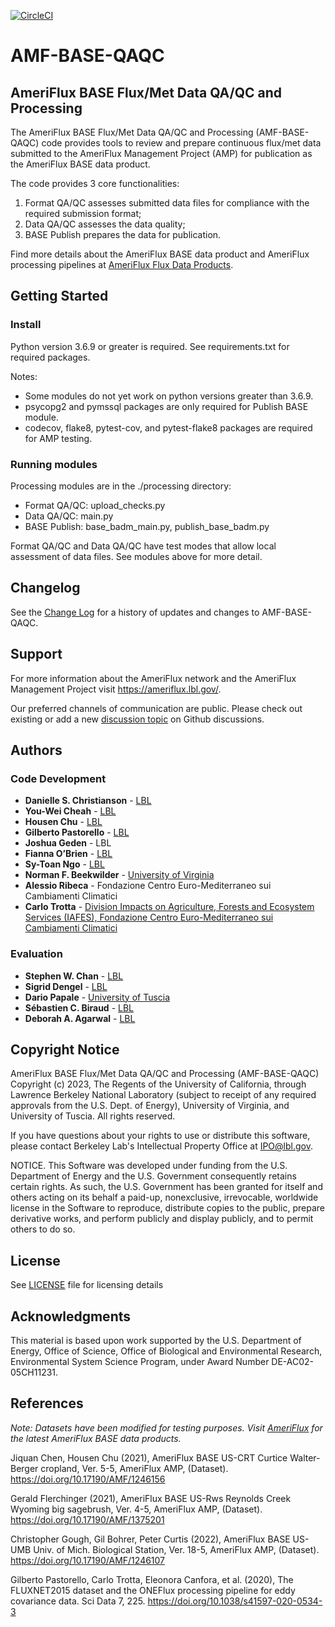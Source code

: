 [![CircleCI](https://dl.circleci.com/status-badge/img/gh/AMF-FLX/AMF-BASE-QAQC/tree/main.svg?style=svg)](https://dl.circleci.com/status-badge/redirect/gh/AMF-FLX/AMF-BASE-QAQC/tree/main)

# AMF-BASE-QAQC
## AmeriFlux BASE Flux/Met Data QA/QC and Processing

The AmeriFlux BASE Flux/Met Data QA/QC and Processing (AMF-BASE-QAQC) code provides tools to review and prepare continuous flux/met data submitted to the AmeriFlux Management Project (AMP) for publication as the AmeriFlux BASE data product.

The code provides 3 core functionalities:
1. Format QA/QC assesses submitted data files for compliance with the required submission format;
2. Data QA/QC assesses the data quality;
3. BASE Publish prepares the data for publication.

Find more details about the AmeriFlux BASE data product and AmeriFlux processing pipelines at [AmeriFlux Flux Data Products](https://ameriflux.lbl.gov/data/flux-data-products/).

## Getting Started

### Install

Python version 3.6.9 or greater is required. See requirements.txt for required packages.

Notes:
* Some modules do not yet work on python versions greater than 3.6.9.
* psycopg2 and pymssql packages are only required for Publish BASE module.
* codecov, flake8, pytest-cov, and pytest-flake8 packages are required for AMP testing.

### Running modules

Processing modules are in the ./processing directory:
* Format QA/QC: upload_checks.py
* Data QA/QC: main.py
* BASE Publish: base_badm_main.py, publish_base_badm.py

Format QA/QC and Data QA/QC have test modes that allow local assessment of data files. See modules above for more detail.

## Changelog

See the [Change Log](CHANGES.md) for a history of updates and changes to AMF-BASE-QAQC.

## Support

For more information about the AmeriFlux network and the AmeriFlux Management Project visit https://ameriflux.lbl.gov/.

Our preferred channels of communication are public. Please check out existing or add a new [discussion topic](https://github.com/AMF-FLX/AMF-BASE-QAQC/discussions) on Github discussions.

## Authors

### Code Development

* **Danielle S. Christianson** - [LBL](https://crd.lbl.gov/divisions/scidata/ids/staff/danielle-christianson/)
* **You-Wei Cheah** - [LBL](https://crd.lbl.gov/divisions/scidata/ids/staff/you-wei-cheah/)
* **Housen Chu** - [LBL](https://eesa.lbl.gov/profiles/housen-chu/)
* **Gilberto Pastorello** - [LBL](https://crd.lbl.gov/divisions/scidata/uds/staff/gilberto-pastorello/)
* **Joshua Geden** - LBL
* **Fianna O’Brien** - [LBL](https://crd.lbl.gov/divisions/scidata/ids/staff/fianna-obrien/)
* **Sy-Toan Ngo** - [LBL](https://crd.lbl.gov/divisions/scidata/ids/staff/sy-toan-ngo/)
* **Norman F. Beekwilder** - [University of Virginia](https://www.linkedin.com/in/norm-beekwilder-a3a24b127/)
* **Alessio Ribeca** - Fondazione Centro Euro-Mediterraneo sui Cambiamenti Climatici
* **Carlo Trotta** - [Division Impacts on Agriculture, Forests and Ecosystem Services (IAFES), Fondazione Centro Euro-Mediterraneo sui Cambiamenti Climatici](https://www.researchgate.net/profile/Carlo-Trotta)

### Evaluation

* **Stephen W. Chan** - [LBL](https://eesa.lbl.gov/profiles/wai-yin-stephen-chan/)
* **Sigrid Dengel** - [LBL](https://eesa.lbl.gov/profiles/sigrid-dengel/)
* **Dario Papale** - [University of Tuscia](https://www.researchgate.net/profile/Dario-Papale)
* **Sébastien C. Biraud** - [LBL](https://eesa.lbl.gov/profiles/sebastien-biraud/)
* **Deborah A. Agarwal** - [LBL](https://crd.lbl.gov/divisions/scidata/about-scidata/office-of-the-director/agarwal/)


## Copyright Notice

AmeriFlux BASE Flux/Met Data QA/QC and Processing (AMF-BASE-QAQC) Copyright (c) 2023, 
The Regents of the University of California,
through Lawrence Berkeley National Laboratory (subject to receipt of
any required approvals from the U.S. Dept. of Energy), University of
Virginia, and University of Tuscia.  All rights reserved.

If you have questions about your rights to use or distribute this software,
please contact Berkeley Lab's Intellectual Property Office at
IPO@lbl.gov.

NOTICE.  This Software was developed under funding from the U.S. Department
of Energy and the U.S. Government consequently retains certain rights.  As
such, the U.S. Government has been granted for itself and others acting on
its behalf a paid-up, nonexclusive, irrevocable, worldwide license in the
Software to reproduce, distribute copies to the public, prepare derivative 
works, and perform publicly and display publicly, and to permit others to do so.

## License

See [LICENSE](LICENSE) file for licensing details

## Acknowledgments

This material is based upon work supported by the U.S. Department of Energy, Office of Science, Office of Biological and Environmental Research, Environmental System Science Program, under Award Number DE-AC02-05CH11231.

## References
*Note: Datasets have been modified for testing purposes. Visit [AmeriFlux](https://ameriflux.lbl.gov/) for the latest AmeriFlux BASE data products.*

Jiquan Chen, Housen Chu (2021), AmeriFlux BASE US-CRT Curtice Walter-Berger cropland, Ver. 5-5, AmeriFlux AMP, (Dataset). https://doi.org/10.17190/AMF/1246156

Gerald Flerchinger (2021), AmeriFlux BASE US-Rws Reynolds Creek Wyoming big sagebrush, Ver. 4-5, AmeriFlux AMP, (Dataset). https://doi.org/10.17190/AMF/1375201

Christopher Gough, Gil Bohrer, Peter Curtis (2022), AmeriFlux BASE US-UMB Univ. of Mich. Biological Station, Ver. 18-5, AmeriFlux AMP, (Dataset). https://doi.org/10.17190/AMF/1246107

Gilberto Pastorello, Carlo Trotta, Eleonora Canfora, et al. (2020), The FLUXNET2015 dataset and the ONEFlux processing pipeline for eddy covariance data. Sci Data 7, 225. https://doi.org/10.1038/s41597-020-0534-3